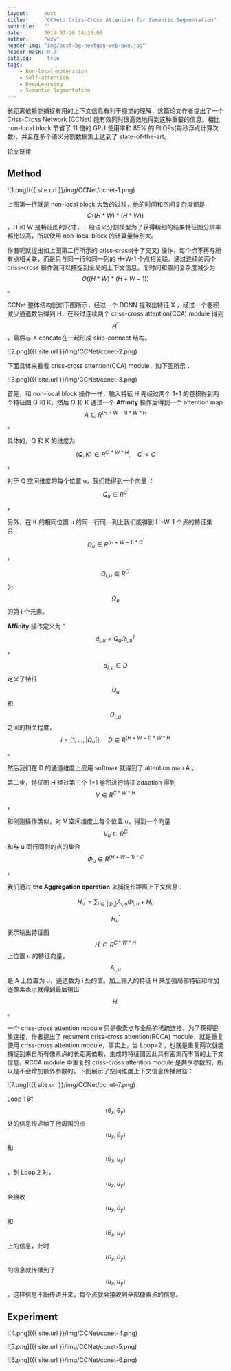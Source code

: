 ```yaml
---
layout:     post
title:      "CCNet: Criss-Cross Attention for Semantic Segmentation"
subtitle:   ""
date:       2019-07-26 14:30:00
author:     "wzw"
header-img: "img/post-bg-nextgen-web-pwa.jpg"
header-mask: 0.3
catalog:     true
tags:
    - Non-local-opteration
    - Self-attention
    - DeepLearning
    - Semantic Segmentation
---
```

长距离依赖能捕捉有用的上下文信息有利于视觉的理解，这篇论文作者提出了一个 Criss-Cross Network (CCNet) 能有效同时很高效地得到这种重要的信息。相比 non-local block 节省了 11 倍的 GPU 使用率和 85% 的 FLOPs(每秒浮点计算次数)，并且在多个语义分割数据集上达到了 state-of-the-art。
<script type="text/javascript" async src="https://cdn.mathjax.org/mathjax/latest/MathJax.js?config=TeX-MML-AM_CHTML"> </script>
[论文链接][paper-link]

## Method

![1.png]({{ site.url }}/img/CCNet/ccnet-1.png)

上图第一行就是 non-local block 大致的过程，他的时间和空间复杂度都是
$$
O((H*W)*(H*W))
$$
，H 和 W 是特征图的尺寸，一般语义分割模型为了获得精细的结果特征图分辨率都比较高，所以使用 non-local block 的计算量特别大。

作者呢就提出如上图第二行所示的 criss-cross(十字交叉) 操作，每个点不再与所有点相关联，而是只与同一行和同一列的 H+W-1 个点相关联。通过连续的两个 criss-cross 操作就可以捕捉到全局的上下文信息。而时间和空间复杂度减少为
$$
O((H*W)*(H+W-1))
$$
。

CCNet 整体结构就如下图所示，经过一个 DCNN 提取出特征 X ，经过一个卷积减少通道数后得到 H，在经过连续两个 criss-cross attention(CCA) module 得到
$$
H^{''}
$$
，最后与 X concate在一起形成 skip-connect 结构。

![2.png]({{ site.url }}/img/CCNet/ccnet-2.png)

下面具体来看看 criss-cross attention(CCA) module，如下图所示：

![3.png]({{ site.url }}/img/CCNet/ccnet-3.png)

首先，和 non-local block 操作一样，输入特征 H 先经过两个 1*1 的卷积得到两个特征图 Q 和 K。然后 Q 和 K 通过一个 **Affinity** 操作后得到一个 attention map
$$
A \in R^{(H+W-1)*W*H}
$$
。

具体的，Q 和 K 的维度为
$$
\{Q,K\} \in R^{C^{'}*W*H},\quad C^{'}<C
$$
，

对于 Q 空间维度的每个位置 u，我们能得到一个向量 ：
$$
Q_u\in R^{C^{'}}
$$
，

另外，在 K 的相同位置 u 的同一行同一列上我们能得到 H+W-1 个点的特征集合：
$$
\Omega_u\in R^{(H+W-1)*C^{'}}
$$
，


$$
\Omega_{i,u}\in R^{C^{'}}
$$
为
$$
\Omega_u
$$
的第 i 个元素。

**Affinity** 操作定义为：
$$
d_{i,u}=Q_u\Omega_{i,u}^T
$$
，


$$
d_{i,u}\in D
$$
定义了特征
$$
Q_u
$$
和
$$
\Omega_{i,u}
$$
之间的相关程度，
$$
i=[1,\dots,|\Omega_u|],\quad D \in R^{(H+W-1)*W*H}
$$
。

然后我们在 D 的通道维度上应用 softmax 就得到了 attention map A 。

第二步，特征图 H 经过第三个 1*1 卷积进行特征 adaption 得到
$$
V \in R^{C*W*H}
$$
，

和刚刚操作类似，对 V 空间维度上每个位置 u，得到一个向量
$$
V_u\in R^C
$$
和与 u 同行同列的点的集合
$$
\Phi_u\in R^{(H+W-1)*C}
$$
， 

我们通过 **the Aggregation operation** 来捕捉长距离上下文信息：


$$
H_u^{'}=\sum_{i\in |\Phi_u|}A_{i,u}\Phi_{i,u}+H_u
$$

$$
H_u^{'}
$$
表示输出特征图
$$
H^{'} \in R^{C*W*H}
$$
上位置 u 的特征向量，
$$
A_{i,u}
$$
是 A 上位置为 u，通道数为 i 处的值。加上输入的特征 H 来加强局部特征和增加逐像素表示就得到最后输出
$$
H^{'}
$$
。

一个 criss-cross attention module 只是像素点与全局的稀疏连接，为了获得密集连接，作者提出了 recurrent criss-cross attention(RCCA) module，就是重复使用 criss-cross attention module，事实上，当 Loop=2 ，也就是重复两次就能捕捉到来自所有像素点的长距离依赖，生成的特征图因此具有密集而丰富的上下文信息。RCCA module 中重复的 criss-cross attention module 是共享参数的，所以是不会增加额外参数的。下图展示了空间维度上下文信息传播路径：

![7.png]({{ site.url }}/img/CCNet/ccnet-7.png)

Loop 1 时
$$
(\theta_x,\theta_y)
$$
处的信息传递给了他周围的点
$$
(u_x,\theta_y)
$$
和
$$
(\theta_x,u_y)
$$
，到 Loop 2 时，
$$
(u_x,u_y)
$$
会接收
$$
(u_x,\theta_y)
$$
和
$$
(\theta_x,u_y)
$$
上的信息，此时
$$
(\theta_x,\theta_y)
$$
的信息就传播到了
$$
(u_x,u_y)
$$
。这样信息不断传递开来，每个点就会接收到全部像素点的信息。

## Experiment

![4.png]({{ site.url }}/img/CCNet/ccnet-4.png)

![5.png]({{ site.url }}/img/CCNet/ccnet-5.png)

![6.png]({{ site.url }}/img/CCNet/ccnet-6.png)

[paper-link]: https://arxiv.org/abs/1811.11721v1

